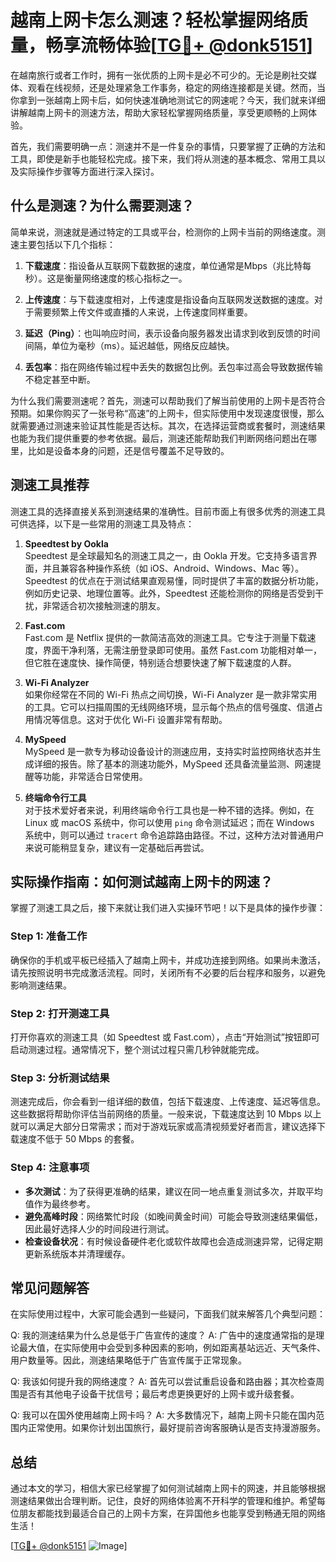 # 越南上网卡怎么测速？轻松掌握网络质量，畅享流畅体验[[TG💪+ @donk5151](https://t.me/s/donk5151)]

在越南旅行或者工作时，拥有一张优质的上网卡是必不可少的。无论是刷社交媒体、观看在线视频，还是处理紧急工作事务，稳定的网络连接都是关键。然而，当你拿到一张越南上网卡后，如何快速准确地测试它的网速呢？今天，我们就来详细讲解越南上网卡的测速方法，帮助大家轻松掌握网络质量，享受更顺畅的上网体验。

首先，我们需要明确一点：测速并不是一件复杂的事情，只要掌握了正确的方法和工具，即使是新手也能轻松完成。接下来，我们将从测速的基本概念、常用工具以及实际操作步骤等方面进行深入探讨。

## 什么是测速？为什么需要测速？

简单来说，测速就是通过特定的工具或平台，检测你的上网卡当前的网络速度。测速主要包括以下几个指标：

1. **下载速度**：指设备从互联网下载数据的速度，单位通常是Mbps（兆比特每秒）。这是衡量网络速度的核心指标之一。
   
2. **上传速度**：与下载速度相对，上传速度是指设备向互联网发送数据的速度。对于需要频繁上传文件或直播的人来说，上传速度同样重要。

3. **延迟（Ping）**：也叫响应时间，表示设备向服务器发出请求到收到反馈的时间间隔，单位为毫秒（ms）。延迟越低，网络反应越快。

4. **丢包率**：指在网络传输过程中丢失的数据包比例。丢包率过高会导致数据传输不稳定甚至中断。

为什么我们需要测速呢？首先，测速可以帮助我们了解当前使用的上网卡是否符合预期。如果你购买了一张号称“高速”的上网卡，但实际使用中发现速度很慢，那么就需要通过测速来验证其性能是否达标。其次，在选择运营商或套餐时，测速结果也能为我们提供重要的参考依据。最后，测速还能帮助我们判断网络问题出在哪里，比如是设备本身的问题，还是信号覆盖不足导致的。

## 测速工具推荐

测速工具的选择直接关系到测速结果的准确性。目前市面上有很多优秀的测速工具可供选择，以下是一些常用的测速工具及特点：

1. **Speedtest by Ookla**  
   Speedtest 是全球最知名的测速工具之一，由 Ookla 开发。它支持多语言界面，并且兼容各种操作系统（如 iOS、Android、Windows、Mac 等）。Speedtest 的优点在于测试结果直观易懂，同时提供了丰富的数据分析功能，例如历史记录、地理位置等。此外，Speedtest 还能检测你的网络是否受到干扰，非常适合初次接触测速的朋友。

2. **Fast.com**  
   Fast.com 是 Netflix 提供的一款简洁高效的测速工具。它专注于测量下载速度，界面干净利落，无需注册登录即可使用。虽然 Fast.com 功能相对单一，但它胜在速度快、操作简便，特别适合想要快速了解下载速度的人群。

3. **Wi-Fi Analyzer**  
   如果你经常在不同的 Wi-Fi 热点之间切换，Wi-Fi Analyzer 是一款非常实用的工具。它可以扫描周围的无线网络环境，显示每个热点的信号强度、信道占用情况等信息。这对于优化 Wi-Fi 设置非常有帮助。

4. **MySpeed**  
   MySpeed 是一款专为移动设备设计的测速应用，支持实时监控网络状态并生成详细的报告。除了基本的测速功能外，MySpeed 还具备流量监测、网速提醒等功能，非常适合日常使用。

5. **终端命令行工具**  
   对于技术爱好者来说，利用终端命令行工具也是一种不错的选择。例如，在 Linux 或 macOS 系统中，你可以使用 `ping` 命令测试延迟；而在 Windows 系统中，则可以通过 `tracert` 命令追踪路由路径。不过，这种方法对普通用户来说可能稍显复杂，建议有一定基础后再尝试。

## 实际操作指南：如何测试越南上网卡的网速？

掌握了测速工具之后，接下来就让我们进入实操环节吧！以下是具体的操作步骤：

### Step 1: 准备工作
确保你的手机或平板已经插入了越南上网卡，并成功连接到网络。如果尚未激活，请先按照说明书完成激活流程。同时，关闭所有不必要的后台程序和服务，以避免影响测速结果。

### Step 2: 打开测速工具
打开你喜欢的测速工具（如 Speedtest 或 Fast.com），点击“开始测试”按钮即可启动测速过程。通常情况下，整个测试过程只需几秒钟就能完成。

### Step 3: 分析测试结果
测速完成后，你会看到一组详细的数值，包括下载速度、上传速度、延迟等信息。这些数据将帮助你评估当前网络的质量。一般来说，下载速度达到 10 Mbps 以上就可以满足大部分日常需求；而对于游戏玩家或高清视频爱好者而言，建议选择下载速度不低于 50 Mbps 的套餐。

### Step 4: 注意事项
- **多次测试**：为了获得更准确的结果，建议在同一地点重复测试多次，并取平均值作为最终参考。
- **避免高峰时段**：网络繁忙时段（如晚间黄金时间）可能会导致测速结果偏低，因此最好选择人少的时间段进行测试。
- **检查设备状况**：有时候设备硬件老化或软件故障也会造成测速异常，记得定期更新系统版本并清理缓存。

## 常见问题解答

在实际使用过程中，大家可能会遇到一些疑问，下面我们就来解答几个典型问题：

Q: 我的测速结果为什么总是低于广告宣传的速度？
A: 广告中的速度通常指的是理论最大值，在实际使用中会受到多种因素的影响，例如距离基站远近、天气条件、用户数量等。因此，测速结果略低于广告宣传属于正常现象。

Q: 我该如何提升我的网络速度？
A: 首先可以尝试重启设备和路由器；其次检查周围是否有其他电子设备干扰信号；最后考虑更换更好的上网卡或升级套餐。

Q: 我可以在国外使用越南上网卡吗？
A: 大多数情况下，越南上网卡只能在国内范围内正常使用。如果你计划出国旅行，最好提前咨询客服确认是否支持漫游服务。

## 总结

通过本文的学习，相信大家已经掌握了如何测试越南上网卡的网速，并且能够根据测速结果做出合理判断。记住，良好的网络体验离不开科学的管理和维护。希望每位朋友都能找到最适合自己的上网卡方案，在异国他乡也能享受到畅通无阻的网络生活！

[[TG💪+ @donk5151](https://t.me/s/donk5151) ![Image](https://i.postimg.cc/rwNCRYN7/Snipaste-2025-04-30-17-27-05.png)]